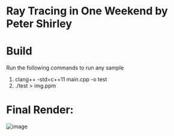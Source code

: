 # Ray Tracing in One Weekend by Peter Shirley

# Build 
Run the following commands to run any sample  

1) clang++  -std=c++11 main.cpp -o test
2) ./test > img.ppm

# Final Render: 
![image](https://github.com/user-attachments/assets/b78b6ba5-36d8-4f01-a427-7069873d92d8)










